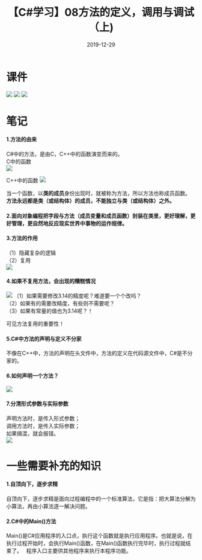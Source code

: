 ﻿---
layout: post
title: 【C#学习】08方法的定义，调用与调试（上)
category: Csharp
date:  2019-12-29  
---

# 课件
![](https://raw.githubusercontent.com/QinyuGuo-Pot/blog-img/main/20240402172647.png)
![](https://raw.githubusercontent.com/QinyuGuo-Pot/blog-img/main/20240402172700.png)
![](https://raw.githubusercontent.com/QinyuGuo-Pot/blog-img/main/20240402172718.png)
# 笔记
#### 1.方法的由来
C#中的方法，是由C，C++中的函数演变而来的。\
C中的函数\
![](https://raw.githubusercontent.com/QinyuGuo-Pot/blog-img/main/20240402172759.png)

C++中的函数
![](https://raw.githubusercontent.com/QinyuGuo-Pot/blog-img/main/20240402172812.png)

当一个函数，以**类的成员**身份出现时，就被称为方法，所以方法也称成员函数。\
**方法永远都是类（或结构体）的成员，不能独立与类（或结构体）之外。**

#### 2.面向对象编程把字段与方法（成员变量和成员函数）封装在类里，更好理解，更好管理，更自然地反应现实世界中事物的运作规律。

#### 3.方法的作用
（1）隐藏复杂的逻辑\
（2）复用\
![](https://raw.githubusercontent.com/QinyuGuo-Pot/blog-img/main/20240402172916.png)

#### 4.如果不复用方法，会出现的糟糕情况
![](https://raw.githubusercontent.com/QinyuGuo-Pot/blog-img/main/20240402172930.png)
（1）如果需要修改3.14的精度呢？难道要一个个改吗？\
（2）如果有的需要改精度，有些则不需要呢？\
（3）如果有常量的值也为3.14呢？！

可见方法复用的重要性！

#### 5.C#中方法的声明与定义不分家
不像在C++中，方法的声明在头文件中，方法的定义在代码源文件中，C#是不分家的。

#### 6.如何声明一个方法？
![](https://raw.githubusercontent.com/QinyuGuo-Pot/blog-img/main/20240402172959.png)

#### 7.分清形式参数与实际参数
声明方法时，是传入形式参数；\
调用方法时，是传入实际参数；\
如果搞混，就会报错。\
![](https://raw.githubusercontent.com/QinyuGuo-Pot/blog-img/main/20240402173018.png)

# 一些需要补充的知识
#### 1.自顶向下，逐步求精
自顶向下，逐步求精是面向过程编程中的一个标准算法，它是指：把大算法分解为小算法，再由小算法逐一解决问题。

#### 2.C#中的Main()方法
Main()是C#应用程序的入口点，执行这个函数就是执行应用程序。也就是说，在执行过程开始时，会执行Main()函数，在Main()函数执行完毕时，执行过程就结束了。 
程序入口主要供其他程序来执行本程序功能。






